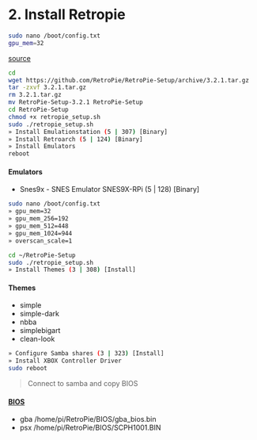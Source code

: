 # 2. Install Retropie

```bash
sudo nano /boot/config.txt
gpu_mem=32
```

[source](https://www.raspberrypi.org/documentation/configuration/config-txt.md)

```bash
cd
wget https://github.com/RetroPie/RetroPie-Setup/archive/3.2.1.tar.gz
tar -zxvf 3.2.1.tar.gz
rm 3.2.1.tar.gz
mv RetroPie-Setup-3.2.1 RetroPie-Setup
cd RetroPie-Setup
chmod +x retropie_setup.sh
sudo ./retropie_setup.sh
» Install Emulationstation (5 | 307) [Binary]
» Install Retroarch (5 | 124) [Binary]
» Install Emulators
reboot
```

#### Emulators

- Snes9x - SNES Emulator SNES9X-RPi (5 | 128) [Binary]

```bash
sudo nano /boot/config.txt
» gpu_mem=32
» gpu_mem_256=192
» gpu_mem_512=448
» gpu_mem_1024=944
» overscan_scale=1

cd ~/RetroPie-Setup
sudo ./retropie_setup.sh
» Install Themes (3 | 308) [Install]
```
 
#### Themes

- simple
- simple-dark
- nbba
- simplebigart
- clean-look

```bash
» Configure Samba shares (3 | 323) [Install]
» Install XBOX Controller Driver
sudo reboot
```

> Connect to samba and copy BIOS

#### [BIOS](https://github.com/RetroPie/RetroPie-Setup/wiki/BIOS-setup-for-RetroPie)

- gba /home/pi/RetroPie/BIOS/gba_bios.bin
- psx /home/pi/RetroPie/BIOS/SCPH1001.BIN
